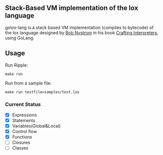 ## Stack-Based VM implementation of the lox language

golox-lang is a stack based VM implementation (compiles to bytecode) of the lox language designed by [Bob Nystrom](https://github.com/munificent) in his book [Crafting Interpreters](http://www.craftinginterpreters.com/), using GoLang.


## Usage

Run Ripple:

```Make
make run
```

Run from a sample file:

```Make
make run testfile=samples/test.lox
```

### Current Status

- [x] Expressions
- [x] Statements
- [x] Variables(Global&Local)
- [x] Control flow
- [x] Functions
- [ ] Closures
- [ ] Classes
